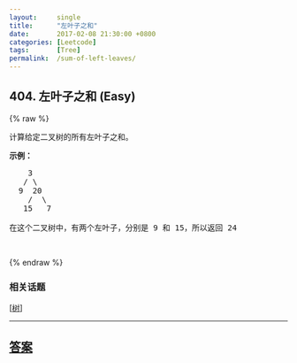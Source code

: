 ```yaml
---
layout:     single
title:      "左叶子之和"
date:       2017-02-08 21:30:00 +0800
categories: [Leetcode]
tags:       [Tree]
permalink:  /sum-of-left-leaves/
---
```


## 404. 左叶子之和 (Easy)

{% raw %}

<p>计算给定二叉树的所有左叶子之和。</p>

<p><strong>示例：</strong></p>

<pre>
    3
   / \
  9  20
    /  \
   15   7

在这个二叉树中，有两个左叶子，分别是 9 和 15，所以返回 24</pre>

<p>&nbsp;</p>

{% endraw %}

### 相关话题
  [[树](https://github.com/openset/leetcode/tree/master/tag/tree/README.md)]

---

## [答案](https://github.com/openset/leetcode/tree/master/problems/sum-of-left-leaves)
